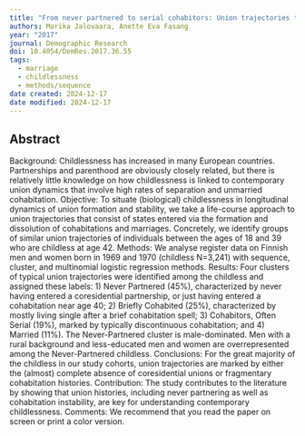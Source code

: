 ```yaml
---
title: "From never partnered to serial cohabitors: Union trajectories to childlessness"
authors: Marika Jalovaara, Anette Eva Fasang
year: "2017"
journal: Demographic Research
doi: 10.4054/DemRes.2017.36.55
tags:
  - marriage
  - childlessness
  - methods/sequence
date created: 2024-12-17
date modified: 2024-12-17
---
```


## Abstract

Background: Childlessness has increased in many European countries. Partnerships and parenthood are obviously closely related, but there is relatively little knowledge on how childlessness is linked to contemporary union dynamics that involve high rates of separation and unmarried cohabitation. Objective: To situate (biological) childlessness in longitudinal dynamics of union formation and stability, we take a life-course approach to union trajectories that consist of states entered via the formation and dissolution of cohabitations and marriages. Concretely, we identify groups of similar union trajectories of individuals between the ages of 18 and 39 who are childless at age 42. Methods: We analyse register data on Finnish men and women born in 1969 and 1970 (childless N=3,241) with sequence, cluster, and multinomial logistic regression methods. Results: Four clusters of typical union trajectories were identified among the childless and assigned these labels: 1) Never Partnered (45%), characterized by never having entered a coresidential partnership, or just having entered a cohabitation near age 40; 2) Briefly Cohabited (25%), characterized by mostly living single after a brief cohabitation spell; 3) Cohabitors, Often Serial (19%), marked by typically discontinuous cohabitation; and 4) Married (11%). The Never-Partnered cluster is male-dominated. Men with a rural background and less-educated men and women are overrepresented among the Never-Partnered childless. Conclusions: For the great majority of the childless in our study cohorts, union trajectories are marked by either the (almost) complete absence of coresidential unions or fragmentary cohabitation histories. Contribution: The study contributes to the literature by showing that union histories, including never partnering as well as cohabitation instability, are key for understanding contemporary childlessness. Comments: We recommend that you read the paper on screen or print a color version.
